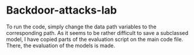 # Backdoor-attacks-lab
To run the code, simply change the data path variables to the corresponding path.
As it seems to be rather difficult to save a subclassed model, I have copied parts of the evaluation script on the main code file.
There, the evaluation of the models is made.
